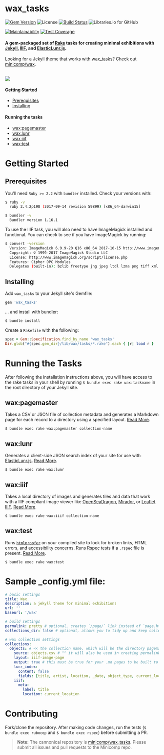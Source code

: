 # wax_tasks
[![Gem Version](https://badge.fury.io/rb/wax_tasks.svg)](https://badge.fury.io/rb/wax_tasks) ![License](https://img.shields.io/badge/license-MIT-yellowgreen.svg) [![Build Status](https://travis-ci.org/mnyrop/wax_tasks.svg?branch=rubocop)](https://travis-ci.org/mnyrop/wax_tasks) ![Libraries.io for GitHub](https://img.shields.io/librariesio/github/mnyrop/wax_tasks.svg)

[![Maintainability](https://api.codeclimate.com/v1/badges/5974d49e115dadf9f8df/maintainability)](https://codeclimate.com/github/mnyrop/wax_tasks/maintainability) [![Test Coverage](https://api.codeclimate.com/v1/badges/5974d49e115dadf9f8df/test_coverage)](https://codeclimate.com/github/mnyrop/wax_tasks/test_coverage)

#### A gem-packaged set of [Rake](https://ruby.github.io/rake/) tasks for creating minimal exhibitions with [Jekyll](https://jekyllrb.com/), [IIIF](http://iiif.io), and [ElasticLunr.js](http://elasticlunr.com/).

Looking for a Jekyll theme that works with [wax_tasks]()? Check out [minicomp/wax](https://minicomp.github.io/wax/).

<br>
<img src="https://raw.githubusercontent.com/minicomp/wiki/master/docs/assets/wax_screen.gif">


#### Getting Started
- [Prerequisites](#prerequisites)
- [Installing](#installing)

#### Running the tasks
- [wax:pagemaster](#waxpagemaster)
- [wax:lunr](#waxlunr)
- [wax:iiif](#waxiiif)
- [wax:test](#waxtest)


# Getting Started

## Prerequisites

You'll need `Ruby >= 2.2` with `bundler` installed. Check your versions with:
```bash
$ ruby -v
  ruby 2.4.2p198 (2017-09-14 revision 59899) [x86_64-darwin15]

$ bundler -v
  Bundler version 1.16.1
```

To use the IIIF task, you will also need to have ImageMagick installed and functional. You can check to see if you have ImageMagick by running:
```bash
$ convert -version
  Version: ImageMagick 6.9.9-20 Q16 x86_64 2017-10-15 http://www.imagemagick.org
  Copyright: © 1999-2017 ImageMagick Studio LLC
  License: http://www.imagemagick.org/script/license.php
  Features: Cipher DPC Modules
  Delegates (built-in): bzlib freetype jng jpeg ltdl lzma png tiff xml zlib
```

## Installing

Add `wax_tasks` to your Jekyll site's Gemfile:

```ruby
gem 'wax_tasks'
```

... and install with bundler:

```bash
$ bundle install
```

Create a `Rakefile` with the following:
```ruby
spec = Gem::Specification.find_by_name 'wax_tasks'
Dir.glob("#{spec.gem_dir}/lib/wax/tasks/*.rake").each { |r| load r }
```

# Running the Tasks

After following the installation instructions above, you will have access to the rake tasks in your shell by running `$ bundle exec rake wax:taskname` in the root directory of your Jekyll site.


## wax:pagemaster

Takes a CSV or JSON file of collection metadata and generates a Markdown page for each record to a directory using a specified layout. [Read More](https://minicomp.github.io/wiki/#/wax/tasks/pagemaster?id=top).

`$ bundle exec rake wax:pagemaster collection-name`

## wax:lunr

Generates a client-side JSON search index of your site for use with [ElasticLunr.js](http://elasticlunr.com/). [Read More](https://minicomp.github.io/wiki/#/wax/tasks/lunr?id=top).

`$ bundle exec rake wax:lunr`

## wax:iiif

Takes a local directory of images and generates tiles and data that work with a IIIF compliant image viewer like [OpenSeaDragon](https://openseadragon.github.io/), [Mirador](http://projectmirador.org/), or [Leaflet IIIF](https://github.com/mejackreed/Leaflet-IIIF). [Read More](https://minicomp.github.io/wiki/#/wax/tasks/iiif?id=top).

`$ bundle exec rake wax:iiif collection-name`

## wax:test

Runs [`htmlproofer`](https://github.com/gjtorikian/html-proofer) on your compiled site to look for broken links, HTML errors, and accessibility concerns. Runs [Rspec](http://rspec.info/) tests if a `.rspec` file is present. [Read More](https://minicomp.github.io/wiki/#/wax/tasks/test?id=top).

`$ bundle exec rake wax:test`

# Sample \_config.yml file:

```yaml
# basic settings
title: Wax.
description: a jekyll theme for minimal exhibitions
url: ''
baseurl: '/wax'

# build settings
permalink: pretty # optional, creates `/page/` link instead of `page.html` link
collections_dir: false # optional, allows you to tidy up and keep collections (below) inside a directory (as of jekyll 3.7)

# wax collection settings
collections:
  objects: # << the collection name, which will be the directory pagemaster makes
    source: objects.csv # ^^ it will also be used in creating permalinks for the pages
    layout: iiif-image-page
    output: true # this must be true for your .md pages to be built to html!
    lunr_index:
      content: false
      fields: [title, artist, location, _date, object_type, current_location]
    iiif:
      meta:
        label: title
        location: current_location
```

# Contributing

Fork/clone the repository. After making code changes, run the tests (`$ bundle exec rubocop` and `$ bundle exec rspec`) before submitting a PR.

> __Note:__ The cannonical repository is [minicomp/wax_tasks](https://github.com/minicomp/wax_tasks/). Please submit all issues and pull requests to the Minicomp repo.
